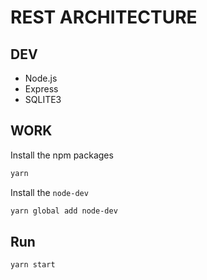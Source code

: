 


# REST ARCHITECTURE


## DEV

- Node.js
- Express
- SQLITE3


## WORK

Install the npm packages

```sh
yarn
```

Install the `node-dev`

```sh
yarn global add node-dev
```


## Run

```sh
yarn start
```
